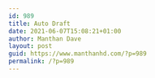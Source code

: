```yaml
---
id: 989
title: Auto Draft
date: 2021-06-07T15:08:21+01:00
author: Manthan Dave
layout: post
guid: https://www.manthanhd.com/?p=989
permalink: /?p=989
---
```

